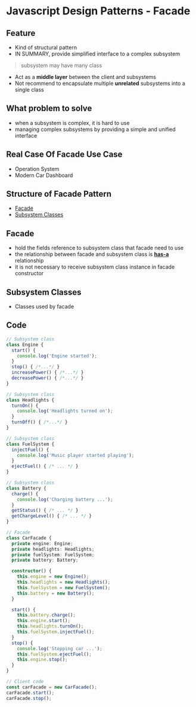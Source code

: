 # Javascript Design Patterns - Facade

## Feature

- Kind of structural pattern
- IN SUMMARY, provide simplified interface to a complex subsystem

> subsystem may have many class

- Act as a **middle layer** between the client and subsystems
- Not recommend to encapsulate multiple **unrelated** subsystems into a single class

## What problem to solve

- when a subsystem is complex, it is hard to use
- managing complex subsystems by providing a simple and unified interface

## Real Case Of Facade Use Case

- Operation System
- Modern Car Dashboard

## Structure of Facade Pattern

- [Facade](#facade)
- [Subsystem Classes](#subsystem-classes)

## Facade

- hold the fields reference to subsystem class that facade need to use
- the relationship between facade and subsystem class is [**has-a**](uml.md#line-association) relationship
- it is not necessary to receive subsystem class instance in facade constructor

## Subsystem Classes

- Classes used by facade

## Code

```ts
// Subsystem class
class Engine {
  start() {
    console.log('Engine started');
  }
  stop() { /*...*/ }
  increasePower() { /*...*/ }
  decreasePower() { /*...*/ }
}

// Subsystem class
class Headlights {
  turnOn() {
    console.log('Headlights turned on');
  }
  turnOff() { /*...*/ }
}

// Subsystem class
class FuelSystem {
  injectFuel() {
    console.log('Music player started playing');
  }
  ejectFuel() { /* ... */ }
}

// Subsystem class
class Battery {
  charge() {
    console.log('Charging battery ...');
  }
  getStatus() { /* ... */ }
  getChargeLevel() { /* ... */ }
}

// Facade
class CarFacade {
  private engine: Engine;
  private headlights: Headlights;
  private fuelSystem: FuelSystem;
  private battery: Battery;

  constructor() {
    this.engine = new Engine();
    this.headlights = new Headlights();
    this.fuelSystem = new FuelSystem();
    this.battery = new Battery();
  }

  start() {
    this.battery.charge();
    this.engine.start();
    this.headlights.turnOn();
    this.fuelSystem.injectFuel();
  }
  stop() {
    console.log('Stopping car ...');
    this.fuelSystem.ejectFuel();
    this.engine.stop();
  }
}

// Client code
const carFacade = new CarFacade();
carFacade.start();
carFacade.stop();
```